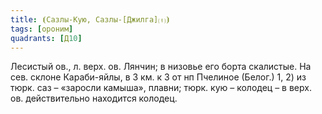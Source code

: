 ```yaml
---
title: ⦗Сазлы-Кую, Сазлы-[Джилга]⒯⦘
tags: [ороним]
quadrants: [Д10]
---
```


Лесистый ов., л. верх. ов. Лянчин; в низовье его борта скалистые. На сев. склоне
Караби-яйлы, в 3 км. к З от нп Пчелиное (Белог.) 1, 2) из тюрк. саз – «заросли
камыша», плавни; тюрк. кую – колодец – в верх. ов. действительно находится
колодец.
